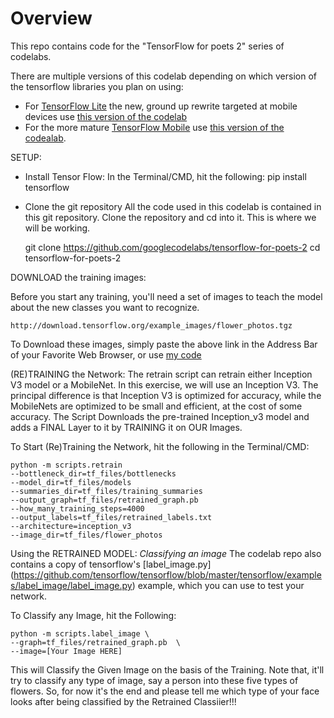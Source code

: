 # Overview

This repo contains code for the "TensorFlow for poets 2" series of codelabs.

There are multiple versions of this codelab depending on which version 
of the tensorflow libraries you plan on using:

* For [TensorFlow Lite](https://www.tensorflow.org/mobile/tflite/) the new, ground up rewrite targeted at mobile devices
  use [this version of the codelab](https://codelabs.developers.google.com/codelabs/tensorflow-for-poets-2-tflite) 
* For the more mature [TensorFlow Mobile](https://www.tensorflow.org/mobile/mobile_intro) use 
  [this version of the codealab](https://codelabs.developers.google.com/codelabs/tensorflow-for-poets-2).

SETUP:

 * Install Tensor Flow:
    In the Terminal/CMD, hit the following:
      pip install tensorflow
      
 * Clone the git repository
    All the code used in this codelab is contained in this git repository. Clone the repository and cd into it. This is where we will be       working.
      
      git clone https://github.com/googlecodelabs/tensorflow-for-poets-2
      cd tensorflow-for-poets-2
      
DOWNLOAD the training images:

  Before you start any training, you'll need a set of images to teach the model about the new classes you want to recognize. 
  
    http://download.tensorflow.org/example_images/flower_photos.tgz
    
   To Download these images, simply paste the above link in the Address Bar of your Favorite Web Browser, or use [my code](https://github.com/MauryaRitesh/Python/blob/master/file_downloader-progress_bar.py)
    

(RE)TRAINING the Network:
  The retrain script can retrain either Inception V3 model or a MobileNet. In this exercise, we will use an Inception V3. The principal   difference is that Inception V3 is optimized for accuracy, while the MobileNets are optimized to be small and efficient, at the cost     of some accuracy.
    The Script Downloads the pre-trained Inception_v3 model and adds a FINAL Layer to it by TRAINING it on OUR Images.
    
   To Start (Re)Training the Network, hit the following in the Terminal/CMD:
   
    python -m scripts.retrain
    --bottleneck_dir=tf_files/bottlenecks
    --model_dir=tf_files/models
    --summaries_dir=tf_files/training_summaries
    --output_graph=tf_files/retrained_graph.pb
    --how_many_training_steps=4000
    --output_labels=tf_files/retrained_labels.txt
    --architecture=inception_v3
    --image_dir=tf_files/flower_photos
    
 Using the RETRAINED MODEL:
  *Classifying an image*
     The codelab repo also contains a copy of tensorflow's [label_image.py]       (https://github.com/tensorflow/tensorflow/blob/master/tensorflow/examples/label_image/label_image.py) example, which you can use to test your network.
    
   To Classify any Image, hit the Following:
   
    python -m scripts.label_image \
    --graph=tf_files/retrained_graph.pb  \
    --image=[Your Image HERE]
    
  This will Classify the Given Image on the basis of the Training. Note that, it'll try to classify any type of image, say a person into these five types of flowers. So, for now it's the end and please tell me which type of your face looks after being classified by the Retrained Classiier!!!
